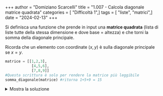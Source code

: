 +++
author = "Domiziano Scarcelli"
title = "1.007 - Calcola diagonale matrice quadrata"
categories = [ "Difficoltà 1",]
tags = [ "liste", "matrici",]
date = "2024-02-13"
+++

Si definisca una funzione che prende in input una **matrice quadrata** (lista di liste tutte della stessa dimensione e dove base = altezza) e che torni la somma della diagonale principale.

Ricorda che un elemento con coordinate $(x,y)$ è sulla diagonale principale se $x = y$.

```python
matrice = [[1,2,3], 
			[4,5,6], 
			[7,8,9]] 
#Questa scrittura è solo per rendere la matrice più leggibile
somma_diagonale(matrice) #ritorna 1+5+9 = 15
```

<details>
<summary>Mostra la soluzione</summary>

```python
def calc_diagonale(matrice):
    count = 0
    for y in range(len(matrice)):
        for x in range(len(matrice[0])):
            if x == y:
                count += matrice[y][x]
    return count
```

</details>
